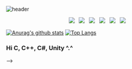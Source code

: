 ![header](https://capsule-render.vercel.app/api?type=Waving&color=auto&height=250&section=header&text=OneDayOneCommit%20&fontSize=60)

<p align="center">
<img src="https://img.shields.io/badge/C++-00599C?style=flat-square&logo=c%2B%2B&logoColor=white"/></a> &nbsp 
<img src="https://img.shields.io/badge/C-A8B9CC?style=flat-square&logo=c&logoColor=white"/></a> &nbsp
<img src="https://img.shields.io/badge/Unity-000000?style=flat-square&logo=Unity&logoColor=white"/></a> &nbsp
<img src="https://img.shields.io/badge/C Sharp-239120?style=flat-square&logo=C Sharp&logoColor=white"/></a> &nbsp
<img src="https://img.shields.io/badge/Python-3776AB?style=flat-square&logo=Python&logoColor=white"/></a> &nbsp
<img src="https://img.shields.io/badge/Flask-000000?style=flat-square&logo=Flask&logoColor=white"/></a> &nbsp





</br>

[![Anurag's github stats](https://github-readme-stats.vercel.app/api?username=JUSEOUNGHYUN)](https://github.com/anuraghazra/github-readme-stats)
[![Top Langs](https://github-readme-stats.vercel.app/api/top-langs/?username=JUSEOUNGHYUN&layout=compact)](https://github.com/anuraghazra/github-readme-stats)


### Hi C, C++, C#, Unity ^.^   












-->
